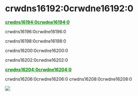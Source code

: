 # crwdns16192:0crwdne16192:0

**<u style="color:green;">crwdns16194:0crwdne16194:0</u>**

crwdns16196:0crwdne16196:0

crwdns16198:0crwdne16198:0

crwdns16200:0crwdne16200:0

crwdns16202:0crwdne16202:0

**<u style="color:green;">crwdns16204:0crwdne16204:0</u>**

crwdns16206:0crwdne16206:0 crwdns16208:0crwdne16208:0

![](crwdns16210:0crwdne16210:0)
